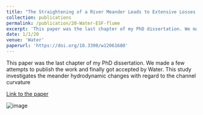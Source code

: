 ```yaml
---
title: "The Straightening of a River Meander Leads to Extensive Losses in Flow Complexity and Ecosystem Services"
collection: publications
permalink: /publication/20-Water-ESF-flume
excerpt: 'This paper was the last chapter of my PhD dissertation. We made a few attempts to publish the work and finally got accepted by Water. This study investigates the meander hydrodynamic changes with regard to the channel curvature'
date: 1/1/20
venue: 'Water'
paperurl: 'https://doi.org/10.3390/w12061680'
---
```

This paper was the last chapter of my PhD dissertation. We made a few attempts to publish the work and finally got accepted by Water. This study investigates the meander hydrodynamic changes with regard to the channel curvature

[Link to the paper](https://doi.org/10.3390/w12061680)

![image](../images/papers/20-Water-ESF-flume.png)
